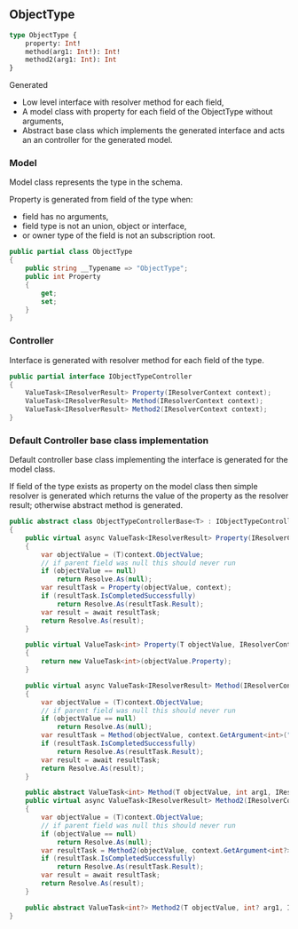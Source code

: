 ## ObjectType

```graphql
type ObjectType {
	property: Int!
	method(arg1: Int!): Int!
	method2(arg1: Int): Int
}
```

Generated
- Low level interface with resolver method for each field,
- A model class with property for each field of the ObjectType without arguments,
- Abstract base class which implements the generated interface and acts an an 
controller for the generated model.


### Model

Model class represents the type in the schema. 

Property is generated from field of the type when:
- field has no arguments,
- field type is not an union, object or interface,
- or owner type of the field is not an subscription root.

```csharp
public partial class ObjectType
{
    public string __Typename => "ObjectType";
    public int Property
    {
        get;
        set;
    }
}
```

### Controller

Interface is generated with resolver method for each field of the type.

```csharp
public partial interface IObjectTypeController
{
    ValueTask<IResolverResult> Property(IResolverContext context);
    ValueTask<IResolverResult> Method(IResolverContext context);
    ValueTask<IResolverResult> Method2(IResolverContext context);
}
```


### Default Controller base class implementation

Default controller base class implementing the interface is generated for the model class.

If field of the type exists as property on the model class then
simple resolver is generated which returns the value of the property
as the resolver result; otherwise abstract method is generated.

```csharp
public abstract class ObjectTypeControllerBase<T> : IObjectTypeController where T : ObjectType
{
    public virtual async ValueTask<IResolverResult> Property(IResolverContext context)
    {
        var objectValue = (T)context.ObjectValue;
        // if parent field was null this should never run
        if (objectValue == null)
            return Resolve.As(null);
        var resultTask = Property(objectValue, context);
        if (resultTask.IsCompletedSuccessfully)
            return Resolve.As(resultTask.Result);
        var result = await resultTask;
        return Resolve.As(result);
    }

    public virtual ValueTask<int> Property(T objectValue, IResolverContext context)
    {
        return new ValueTask<int>(objectValue.Property);
    }

    public virtual async ValueTask<IResolverResult> Method(IResolverContext context)
    {
        var objectValue = (T)context.ObjectValue;
        // if parent field was null this should never run
        if (objectValue == null)
            return Resolve.As(null);
        var resultTask = Method(objectValue, context.GetArgument<int>("arg1"), context);
        if (resultTask.IsCompletedSuccessfully)
            return Resolve.As(resultTask.Result);
        var result = await resultTask;
        return Resolve.As(result);
    }

    public abstract ValueTask<int> Method(T objectValue, int arg1, IResolverContext context);
    public virtual async ValueTask<IResolverResult> Method2(IResolverContext context)
    {
        var objectValue = (T)context.ObjectValue;
        // if parent field was null this should never run
        if (objectValue == null)
            return Resolve.As(null);
        var resultTask = Method2(objectValue, context.GetArgument<int?>("arg1"), context);
        if (resultTask.IsCompletedSuccessfully)
            return Resolve.As(resultTask.Result);
        var result = await resultTask;
        return Resolve.As(result);
    }

    public abstract ValueTask<int?> Method2(T objectValue, int? arg1, IResolverContext context);
}
```